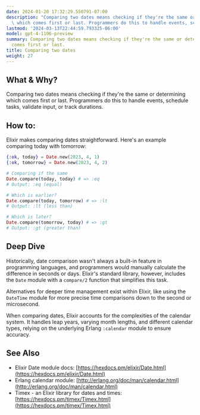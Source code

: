 ```yaml
---
date: 2024-01-20 17:32:29.550791-07:00
description: "Comparing two dates means checking if they're the same or determining\
  \ which comes first or last. Programmers do this to handle events, schedule tasks,\u2026"
lastmod: '2024-03-13T22:44:59.793325-06:00'
model: gpt-4-1106-preview
summary: Comparing two dates means checking if they're the same or determining which
  comes first or last.
title: Comparing two dates
weight: 27
---
```


## What & Why?
Comparing two dates means checking if they're the same or determining which comes first or last. Programmers do this to handle events, schedule tasks, validate input, or track durations.

## How to:
Elixir makes comparing dates straightforward. Here's an example comparing today with tomorrow:

```elixir
{:ok, today} = Date.new(2023, 4, 1)
{:ok, tomorrow} = Date.new(2023, 4, 2)

# Comparing if the same
Date.compare(today, today) # => :eq
# Output: :eq (equal)

# Which is earlier?
Date.compare(today, tomorrow) # => :lt
# Output: :lt (less than)

# Which is later?
Date.compare(tomorrow, today) # => :gt
# Output: :gt (greater than)
```

## Deep Dive
Historically, date comparison wasn't always a built-in feature in programming languages, and programmers would manually calculate the difference in seconds or days. Elixir's standard library, however, includes the `Date` module with a `compare/2` function that simplifies this task.

Alternatives for deeper time management exist within Elixir, like using the `DateTime` module for more precise time comparisons down to the second or microsecond.

When comparing dates, Elixir accounts for the complexities of the calendar system. It handles leap years, varying month lengths, and different calendar types, relying on the underlying Erlang `:calendar` module to ensure accuracy.

## See Also
- Elixir Date module docs: [https://hexdocs.pm/elixir/Date.html](https://hexdocs.pm/elixir/Date.html)
- Erlang calendar module: [http://erlang.org/doc/man/calendar.html](http://erlang.org/doc/man/calendar.html)
- Timex - an Elixir library for dates and times: [https://hexdocs.pm/timex/Timex.html](https://hexdocs.pm/timex/Timex.html)
